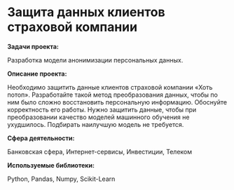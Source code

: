# Защита данных клиентов страховой компании


**Задачи проекта:**


Разработка модели анонимизации персональных данных.

**Описание проекта:**

Необходимо защитить данные клиентов страховой компании «Хоть потоп». Разработайте такой метод преобразования данных, чтобы по ним было сложно восстановить персональную информацию. Обоснуйте корректность его работы. Нужно защитить данные, чтобы при преобразовании качество моделей машинного обучения не ухудшилось. Подбирать наилучшую модель не требуется.

**Сфера деятельности:** 

Банковская сфера, Интернет-сервисы, Инвестиции, Телеком

**Используемые библиотеки:**

Python, Pandas, Numpy, Scikit-Learn
